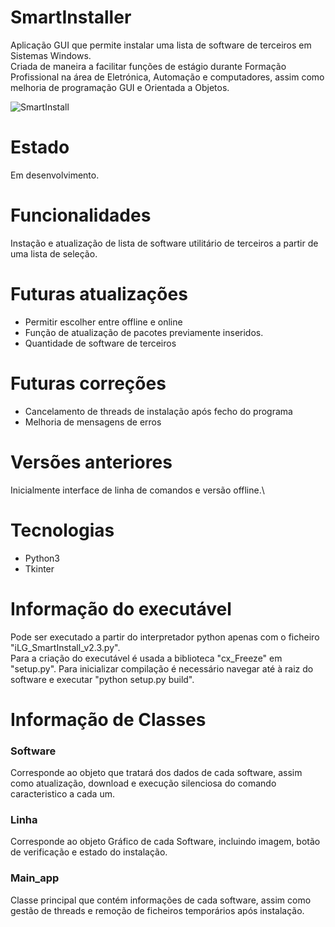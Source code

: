 # SmartInstaller
Aplicação GUI que permite instalar uma lista de software de terceiros em Sistemas Windows.\
Criada de maneira a facilitar funções de estágio durante Formação Profissional na área de Eletrónica, Automação e computadores, assim como melhoria de programação GUI e Orientada a Objetos.

![SmartInstall]("./apresentação/smartinstall.png")

# Estado
Em desenvolvimento.

# Funcionalidades
Instação e atualização de lista de software utilitário de terceiros a partir de uma lista de seleção.

# Futuras atualizações
- Permitir escolher entre offline e online
- Função de atualização de pacotes previamente inseridos.
- Quantidade de software de terceiros

# Futuras correções
- Cancelamento de threads de instalação após fecho do programa
- Melhoria de mensagens de erros

# Versões anteriores
Inicialmente interface de linha de comandos e versão offline.\

# Tecnologias
- Python3
- Tkinter

# Informação do executável
Pode ser executado a partir do interpretador python apenas com o ficheiro "iLG_SmartInstall_v2.3.py".\
Para a criação do executável é usada a biblioteca "cx_Freeze" em "setup.py". Para inicializar compilação é necessário navegar até à raiz do software e executar "python setup.py build".

# Informação de Classes
### Software
Corresponde ao objeto que tratará dos dados de cada software, assim como atualização, download e execução silenciosa do comando caracteristico a cada um.
### Linha
Corresponde ao objeto Gráfico de cada Software, incluindo imagem, botão de verificação e estado do instalação.
### Main_app
Classe principal que contém informações de cada software, assim como gestão de threads e remoção de ficheiros temporários após instalação.
